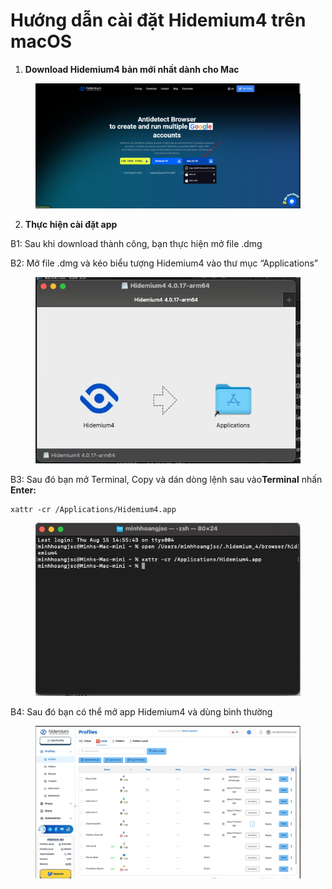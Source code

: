 # Hướng dẫn cài đặt Hidemium4 trên macOS

1. **Download Hidemium4 bản mới nhất dành cho Mac**

<figure><img src=".gitbook/assets/image (153).png" alt=""><figcaption></figcaption></figure>

2. **Thực hiện cài đặt app**

B1: Sau khi download thành công, bạn thực hiện mở file .dmg

B2: Mở file .dmg và kéo biểu tượng Hidemium4 vào thư mục “Applications”

<figure><img src=".gitbook/assets/image (151).png" alt=""><figcaption></figcaption></figure>

B3: Sau đó bạn mở Terminal, Copy và dán dòng lệnh sau vào**Terminal** nhấn **Enter:**

```
xattr -cr /Applications/Hidemium4.app
```

<figure><img src=".gitbook/assets/image (152).png" alt=""><figcaption></figcaption></figure>

B4: Sau đó bạn có thể mở app Hidemium4 và dùng bình thường

<figure><img src=".gitbook/assets/image (154).png" alt=""><figcaption></figcaption></figure>

